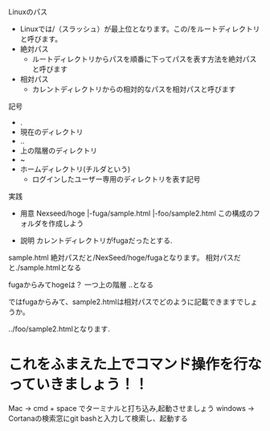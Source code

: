 Linuxのパス
  - Linuxでは/（スラッシュ）が最上位となります。この/をルートディレクトリと呼びます。
- 絶対パス
  - ルートディレクトリからパスを順番に下ってパスを表す方法を絶対パスと呼びます
- 相対パス
  - カレントディレクトリからの相対的なパスを相対パスと呼びます 

記号
- .
 - 現在のディレクトリ
- ..
 - 上の階層のディレクトリ
- ~
 - ホームディレクトリ(チルダという)
   - ログインしたユーザー専用のディレクトリを表す記号

実践
- 用意
  Nexseed/hoge 
          |-fuga/sample.html
          |-foo/sample2.html
  この構成のフォルダを作成しよう

- 説明
カレントディレクトリがfugaだったとする.

sample.html
絶対パスだと/NexSeed/hoge/fugaとなります。
相対パスだと./sample.htmlとなる

fugaからみてhogeは？
一つ上の階層
..となる

ではfugaからみて、sample2.htmlは相対パスでどのように記載できますでしょうか。

../foo/sample2.htmlとなります.

# これをふまえた上でコマンド操作を行なっていきましょう！！

Mac → cmd + space でターミナルと打ち込み,起動させましょう
windows → Cortanaの検索窓にgit bashと入力して検索し、起動する

